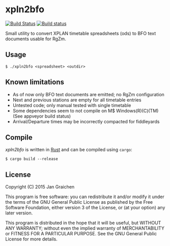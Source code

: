 # xpln2bfo

[![Build Status](https://travis-ci.org/jgraichen/xpln2bfo.svg?branch=master)](https://travis-ci.org/jgraichen/xpln2bfo) [![Build status](https://ci.appveyor.com/api/projects/status/hhxl44komt45clpb?svg=true)](https://ci.appveyor.com/project/jgraichen/xpln2bfo)

Small utility to convert XPLAN timetable spreadsheets (ods) to BFO text documents usable for RgZm.

## Usage

	$ ./xpln2bfo <spreadsheet> <outdir>

## Known limitations

* As of now only BFO text documents are emitted; no RgZm configuration
* Next and previous stations are empty for all timetable entries
* Untested code; only manual tested with single timetable
* Some dependencies seem to not compile on M$ Windows(R)(C)(TM) (See appveyor build status)
* Arrival/Departure times may be incorrectly compacted for fiddleyards

## Compile

*xpln2bfo* is written in [Rust](http://rust-lang.org) and can be compiled using `cargo`:

	$ cargo build --release

## License

Copyright (C) 2015 Jan Graichen

This program is free software: you can redistribute it and/or modify it under the terms of the GNU General Public License as published by the Free Software Foundation, either version 3 of the License, or (at your option) any later version.

This program is distributed in the hope that it will be useful, but WITHOUT ANY WARRANTY; without even the implied warranty of MERCHANTABILITY or FITNESS FOR A PARTICULAR PURPOSE.  See the GNU General Public License for more details.
